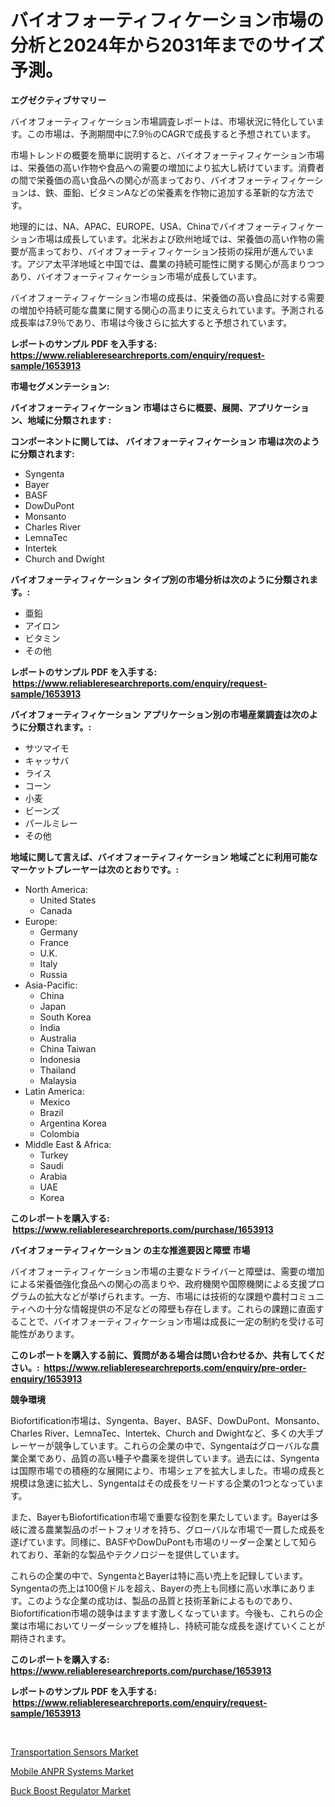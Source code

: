 <p><h1>バイオフォーティフィケーション市場の分析と2024年から2031年までのサイズ予測。</h1></p><p><strong>エグゼクティブサマリー</strong></p>
<p><p>バイオフォーティフィケーション市場調査レポートは、市場状況に特化しています。この市場は、予測期間中に7.9％のCAGRで成長すると予想されています。</p><p>市場トレンドの概要を簡単に説明すると、バイオフォーティフィケーション市場は、栄養価の高い作物や食品への需要の増加により拡大し続けています。消費者の間で栄養価の高い食品への関心が高まっており、バイオフォーティフィケーションは、鉄、亜鉛、ビタミンAなどの栄養素を作物に追加する革新的な方法です。</p><p>地理的には、NA、APAC、EUROPE、USA、Chinaでバイオフォーティフィケーション市場は成長しています。北米および欧州地域では、栄養価の高い作物の需要が高まっており、バイオフォーティフィケーション技術の採用が進んでいます。アジア太平洋地域と中国では、農業の持続可能性に関する関心が高まりつつあり、バイオフォーティフィケーション市場が成長しています。</p><p>バイオフォーティフィケーション市場の成長は、栄養価の高い食品に対する需要の増加や持続可能な農業に関する関心の高まりに支えられています。予測される成長率は7.9％であり、市場は今後さらに拡大すると予想されています。</p></p>
<p><strong>レポートのサンプル PDF を入手する: <a href="https://www.reliableresearchreports.com/enquiry/request-sample/1653913">https://www.reliableresearchreports.com/enquiry/request-sample/1653913</a></strong></p>
<p><strong>市場セグメンテーション:</strong></p>
<p><strong> バイオフォーティフィケーション 市場はさらに概要、展開、アプリケーション、地域に分類されます :</strong></p>
<p><strong>コンポーネントに関しては、 バイオフォーティフィケーション 市場は次のように分類されます: &nbsp;</strong></p>
<p><ul><li>Syngenta</li><li>Bayer</li><li>BASF</li><li>DowDuPont</li><li>Monsanto</li><li>Charles River</li><li>LemnaTec</li><li>Intertek</li><li>Church and Dwight</li></ul></p>
<p><strong> バイオフォーティフィケーション タイプ別の市場分析は次のように分類されます。:</strong></p>
<p><ul><li>亜鉛</li><li>アイロン</li><li>ビタミン</li><li>その他</li></ul></p>
<p><strong>レポートのサンプル PDF を入手する: &nbsp;<a href="https://www.reliableresearchreports.com/enquiry/request-sample/1653913">https://www.reliableresearchreports.com/enquiry/request-sample/1653913</a></strong></p>
<p><strong> バイオフォーティフィケーション アプリケーション別の市場産業調査は次のように分類されます。:</strong></p>
<p><ul><li>サツマイモ</li><li>キャッサバ</li><li>ライス</li><li>コーン</li><li>小麦</li><li>ビーンズ</li><li>パールミレー</li><li>その他</li></ul></p>
<p><strong>地域に関して言えば、バイオフォーティフィケーション 地域ごとに利用可能なマーケットプレーヤーは次のとおりです。:</strong></p>
<p><ul>
    <li>
        North America:
        <ul>
            <li>United States</li>
            <li>Canada</li>
        </ul>
    </li>
    <li>
        Europe:
        <ul>
            <li>Germany</li>
            <li>France</li>
            <li>U.K.</li>
            <li>Italy</li>
            <li>Russia</li>
        </ul>
    </li>
    <li>
        Asia-Pacific:
        <ul>
            <li>China</li>
            <li>Japan</li>
            <li>South Korea</li>
            <li>India</li>
            <li>Australia</li>
            <li>China Taiwan</li>
            <li>Indonesia</li>
            <li>Thailand</li>
            <li>Malaysia</li>
        </ul>
    </li>
    <li>
        Latin America:
        <ul>
            <li>Mexico</li>
            <li>Brazil</li>
            <li>Argentina Korea</li>
            <li>Colombia</li>
        </ul>
    </li>
    <li>
        Middle East & Africa:
        <ul>
            <li>Turkey</li>
            <li>Saudi</li>
            <li>Arabia</li>
            <li>UAE</li>
            <li>Korea</li>
        </ul>
    </li>
    </ul></p>
<p><strong>このレポートを購入する: &nbsp;<a href="https://www.reliableresearchreports.com/purchase/1653913">https://www.reliableresearchreports.com/purchase/1653913</a></strong></p>
<p><strong>バイオフォーティフィケーション の主な推進要因と障壁 市場</strong></p>
<p><p>バイオフォーティフィケーション市場の主要なドライバーと障壁は、需要の増加による栄養価強化食品への関心の高まりや、政府機関や国際機関による支援プログラムの拡大などが挙げられます。一方、市場には技術的な課題や農村コミュニティへの十分な情報提供の不足などの障壁も存在します。これらの課題に直面することで、バイオフォーティフィケーション市場は成長に一定の制約を受ける可能性があります。</p></p>
<p><strong>このレポートを購入する前に、質問がある場合は問い合わせるか、共有してください。:&nbsp; <a href="https://www.reliableresearchreports.com/enquiry/pre-order-enquiry/1653913">https://www.reliableresearchreports.com/enquiry/pre-order-enquiry/1653913</a></strong></p>
<p><strong>競争環境</strong></p>
<p><p>Biofortification市場は、Syngenta、Bayer、BASF、DowDuPont、Monsanto、Charles River、LemnaTec、Intertek、Church and Dwightなど、多くの大手プレーヤーが競争しています。これらの企業の中で、Syngentaはグローバルな農業企業であり、品質の高い種子や農薬を提供しています。過去には、Syngentaは国際市場での積極的な展開により、市場シェアを拡大しました。市場の成長と規模は急速に拡大し、Syngentaはその成長をリードする企業の1つとなっています。</p><p>また、BayerもBiofortification市場で重要な役割を果たしています。Bayerは多岐に渡る農業製品のポートフォリオを持ち、グローバルな市場で一貫した成長を遂げています。同様に、BASFやDowDuPontも市場のリーダー企業として知られており、革新的な製品やテクノロジーを提供しています。</p><p>これらの企業の中で、SyngentaとBayerは特に高い売上を記録しています。Syngentaの売上は100億ドルを超え、Bayerの売上も同様に高い水準にあります。このような企業の成功は、製品の品質と技術革新によるものであり、Biofortification市場の競争はますます激しくなっています。今後も、これらの企業は市場においてリーダーシップを維持し、持続可能な成長を遂げていくことが期待されます。</p></p>
<p><strong>このレポートを購入する: &nbsp; <a href="https://www.reliableresearchreports.com/purchase/1653913">https://www.reliableresearchreports.com/purchase/1653913</a></strong></p>
<p><strong>レポートのサンプル PDF を入手する: &nbsp;<a href="https://www.reliableresearchreports.com/enquiry/request-sample/1653913">https://www.reliableresearchreports.com/enquiry/request-sample/1653913</a></strong><strong></strong></p>
<p>&nbsp;</p>
<p><p><a href="https://github.com/wwwkeltoum/Market-Research-Report-List-2/blob/main/transportation-sensors-market.md">Transportation Sensors Market</a></p><p><a href="https://github.com/joannesouthgate/Market-Research-Report-List-2/blob/main/mobile-anpr-systems-market.md">Mobile ANPR Systems Market</a></p><p><a href="https://github.com/sofayahoo2023/Market-Research-Report-List-3/blob/main/buck-boost-regulator-market.md">Buck Boost Regulator Market</a></p></p>